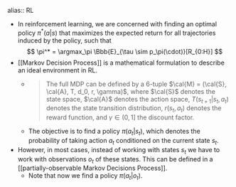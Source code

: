 alias:: RL

- In reinforcement learning, we are concerned with finding an optimal policy $\pi^*(a|s)$ that maximizes the expected return for all trajectories induced by the policy, such that
  $$
  \pi^* = \argmax_\pi \Bbb{E}_{\tau \sim p_\pi(\cdot)}[R_{0:H}]
  $$
- [[Markov Decision Process]] is a mathematical formulation to describe an ideal environment in RL.
	- > The full MDP can be defined by a 6-tuple $\cal{M} = (\cal{S}, \cal{A}, T, d_0, r, \gamma)$, where $\cal{S}$ denotes the state space, $\cal{A}$ denotes the action space, $T(s_{t+1} | s_t, a_t)$ denotes the state transition distribution, $r(s_t, a_t)$ denotes the reward function, and $\gamma \in (0,1]$ the discount factor.
	- The objective is to find a policy $\pi(a_t | s_t)$, which denotes the probability of taking action $a_t$ conditioned on the current state $s_t$.
- However, in most cases, instead of working with states $s_t$ we have to work with observations $o_t$ of these states. This can be defined in a [[partially-observable Markov Decisions Process]].
	- Note that now we find a policy $\pi(a_t | o_t)$.